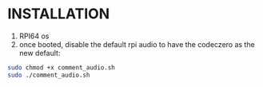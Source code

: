# INSTALLATION

1. RPI64 os
2. once booted, disable the default rpi audio to have the codeczero as the new default:

```bash
sudo chmod +x comment_audio.sh
sudo ./comment_audio.sh
```
